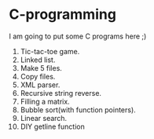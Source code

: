 # C-programming
I am going to put some C programs here ;)


1. Tic-tac-toe game.
2. Linked list.
3. Make 5 files.
4. Copy files.
5. XML parser.
6. Recursive string reverse.
7. Filling a matrix.
8. Bubble sort(with function pointers).
9. Linear search.
10. DIY getline function

